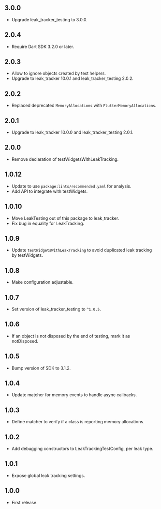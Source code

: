 ## 3.0.0

* Upgrade leak_tracker_testing to 3.0.0.

## 2.0.4

* Require Dart SDK 3.2.0 or later.

## 2.0.3

* Allow to ignore objects created by test helpers.
* Upgrade to leak_tracker 10.0.1 and leak_tracker_testing 2.0.2.

## 2.0.2

* Replaced deprecated `MemoryAllocations` with `FlutterMemoryAllocations`.

## 2.0.1

* Upgrade to leak_tracker 10.0.0 and leak_tracker_testing 2.0.1.

## 2.0.0

* Remove declaration of testWidgetsWithLeakTracking.

## 1.0.12

* Update to use `package:lints/recommended.yaml` for analysis.
* Add API to integrate with testWidgets.

## 1.0.10

* Move LeakTesting out of this package to leak_tracker.
* Fix bug in equality for LeakTracking.

## 1.0.9

* Update `testWidgetsWithLeakTracking` to avoid duplicated leak tracking by testWidgets.

## 1.0.8

* Make configuration adjustable.

## 1.0.7

* Set version of leak_tracker_testing to `^1.0.5`.

## 1.0.6

* If an object is not disposed by the end of testing, mark it as notDisposed.

## 1.0.5

* Bump version of SDK to 3.1.2.

## 1.0.4

* Update matcher for memory events to handle async callbacks.

## 1.0.3

* Define matcher to verify if a class is reporting memory allocations.

## 1.0.2

* Add debugging constructors to LeakTrackingTestConfig, per leak type.

## 1.0.1

* Expose global leak tracking settings.

## 1.0.0

* First release.

